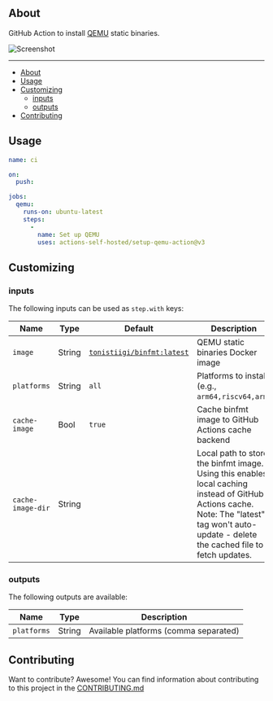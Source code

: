 <!-- [![GitHub release](https://img.shields.io/github/release/docker/setup-qemu-action.svg?style=flat-square)](https://github.com/docker/setup-qemu-action/releases/latest)
[![GitHub marketplace](https://img.shields.io/badge/marketplace-docker--setup--qemu-blue?logo=github&style=flat-square)](https://github.com/marketplace/actions/docker-setup-qemu)
[![CI workflow](https://img.shields.io/github/actions/workflow/status/docker/setup-qemu-action/ci.yml?branch=master&label=ci&logo=github&style=flat-square)](https://github.com/docker/setup-qemu-action/actions?workflow=ci)
[![Test workflow](https://img.shields.io/github/actions/workflow/status/docker/setup-qemu-action/test.yml?branch=master&label=test&logo=github&style=flat-square)](https://github.com/docker/setup-qemu-action/actions?workflow=test)
[![Codecov](https://img.shields.io/codecov/c/github/docker/setup-qemu-action?logo=codecov&style=flat-square)](https://codecov.io/gh/docker/setup-qemu-action) -->

## About

GitHub Action to install [QEMU](https://github.com/qemu/qemu) static binaries.

![Screenshot](.github/setup-qemu-action.png)

___

- [About](#about)
- [Usage](#usage)
- [Customizing](#customizing)
  - [inputs](#inputs)
  - [outputs](#outputs)
- [Contributing](#contributing)

## Usage

```yaml
name: ci

on:
  push:

jobs:
  qemu:
    runs-on: ubuntu-latest
    steps:
      -
        name: Set up QEMU
        uses: actions-self-hosted/setup-qemu-action@v3
```

## Customizing

### inputs

The following inputs can be used as `step.with` keys:

| Name              | Type   | Default                                                                       | Description                                                                                                                                                                                 |
|-------------------|--------|-------------------------------------------------------------------------------|---------------------------------------------------------------------------------------------------------------------------------------------------------------------------------------------|
| `image`           | String | [`tonistiigi/binfmt:latest`](https://hub.docker.com/r/tonistiigi/binfmt/tags) | QEMU static binaries Docker image                                                                                                                                                           |
| `platforms`       | String | `all`                                                                         | Platforms to install (e.g., `arm64,riscv64,arm`)                                                                                                                                            |
| `cache-image`     | Bool   | `true`                                                                        | Cache binfmt image to GitHub Actions cache backend                                                                                                                                          |
| `cache-image-dir` | String | ` `                                                                           | Local path to store the binfmt image. Using this enables local caching instead of GitHub Actions cache. Note: The "latest" tag won't auto-update - delete the cached file to fetch updates. |

### outputs

The following outputs are available:

| Name          | Type    | Description                           |
|---------------|---------|---------------------------------------|
| `platforms`   | String  | Available platforms (comma separated) |

## Contributing

Want to contribute? Awesome! You can find information about contributing to
this project in the [CONTRIBUTING.md](/.github/CONTRIBUTING.md)
